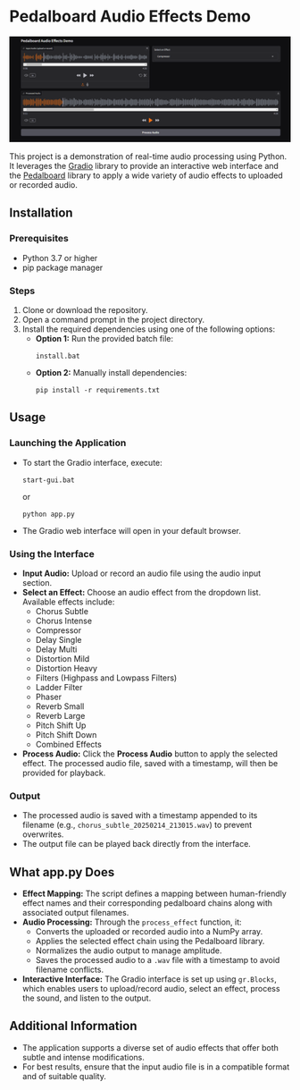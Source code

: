 # Pedalboard Audio Effects Demo
![demo-ui](https://raw.githubusercontent.com/MushroomFleet/Pedalboard-Gradio/refs/heads/main/images/demo-uiiii.png)

This project is a demonstration of real-time audio processing using Python. It leverages the [Gradio](https://gradio.app/) library to provide an interactive web interface and the [Pedalboard](https://github.com/spotify/pedalboard) library to apply a wide variety of audio effects to uploaded or recorded audio.

## Installation

### Prerequisites
- Python 3.7 or higher
- pip package manager

### Steps
1. Clone or download the repository.
2. Open a command prompt in the project directory.
3. Install the required dependencies using one of the following options:
   - **Option 1:** Run the provided batch file:
     ```
     install.bat
     ```
   - **Option 2:** Manually install dependencies:
     ```
     pip install -r requirements.txt
     ```

## Usage

### Launching the Application
- To start the Gradio interface, execute:
  ```
  start-gui.bat
  ```
  or
  ```
  python app.py
  ```
- The Gradio web interface will open in your default browser.

### Using the Interface
- **Input Audio:** Upload or record an audio file using the audio input section.
- **Select an Effect:** Choose an audio effect from the dropdown list. Available effects include:
  - Chorus Subtle
  - Chorus Intense
  - Compressor
  - Delay Single
  - Delay Multi
  - Distortion Mild
  - Distortion Heavy
  - Filters (Highpass and Lowpass Filters)
  - Ladder Filter
  - Phaser
  - Reverb Small
  - Reverb Large
  - Pitch Shift Up
  - Pitch Shift Down
  - Combined Effects
- **Process Audio:** Click the **Process Audio** button to apply the selected effect. The processed audio file, saved with a timestamp, will then be provided for playback.

### Output
- The processed audio is saved with a timestamp appended to its filename (e.g., `chorus_subtle_20250214_213015.wav`) to prevent overwrites.
- The output file can be played back directly from the interface.

## What app.py Does

- **Effect Mapping:** The script defines a mapping between human-friendly effect names and their corresponding pedalboard chains along with associated output filenames.
- **Audio Processing:** Through the `process_effect` function, it:
  - Converts the uploaded or recorded audio into a NumPy array.
  - Applies the selected effect chain using the Pedalboard library.
  - Normalizes the audio output to manage amplitude.
  - Saves the processed audio to a `.wav` file with a timestamp to avoid filename conflicts.
- **Interactive Interface:** The Gradio interface is set up using `gr.Blocks`, which enables users to upload/record audio, select an effect, process the sound, and listen to the output.

## Additional Information

- The application supports a diverse set of audio effects that offer both subtle and intense modifications.
- For best results, ensure that the input audio file is in a compatible format and of suitable quality.
